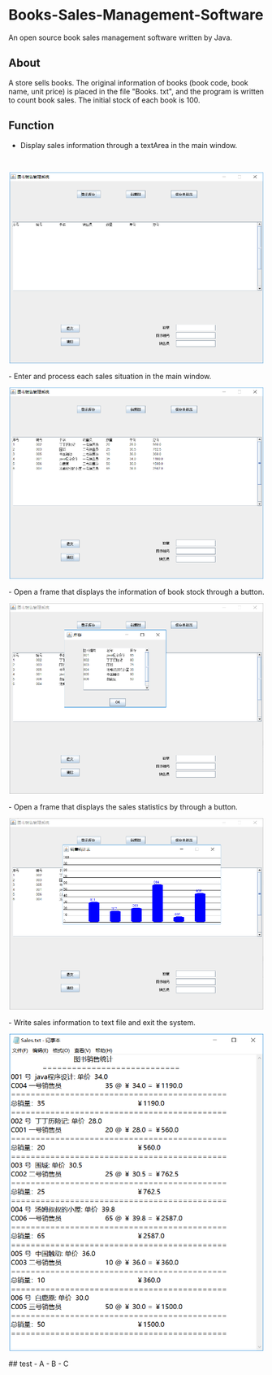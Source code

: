 # Books-Sales-Management-Software
An open source book sales management software written by Java.
## About
A store sells books. The original information of books (book code, book name, unit price) is placed in the file "Books. txt", and the program is written to count book sales. The initial stock of each book is 100.
## Function
- Display sales information through a textArea in the main window.
</br>
<p align="center">
<img src="./imgs/mainWindow.png" width="500">
</p>
- Enter and process each sales situation in the main window.
</br>
<p align="center">
<img src="./imgs/enterSales.png" width="500">
</p>
- Open a frame that displays the information of book stock through a button.
</br>
<p align="center">
<img src="./imgs/bookStock.png" width="500">
</p>
- Open a frame that displays the sales statistics by through a button.
</br>
<p align="center">
<img src="./imgs/salesStatistics.png" width="500">
</p>
- Write sales information to text file and exit the system.
</br>
<p align="center">
<img src="./imgs/SalesTxt.png" width="500">
</p>
## test
- A
- B
- C


